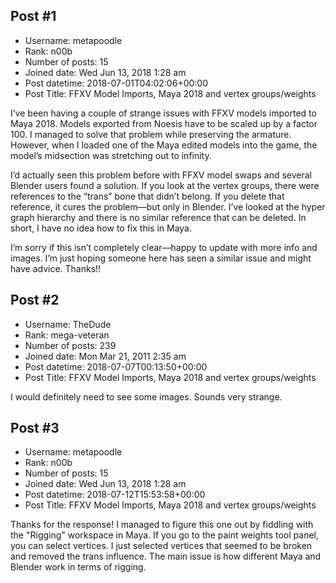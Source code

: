 ## Post #1
- Username: metapoodle
- Rank: n00b
- Number of posts: 15
- Joined date: Wed Jun 13, 2018 1:28 am
- Post datetime: 2018-07-01T04:02:06+00:00
- Post Title: FFXV Model Imports, Maya 2018 and vertex groups/weights

I’ve been having a couple of strange issues with FFXV models imported to Maya 2018.   Models exported from Noesis have to be scaled up by a factor 100. I managed to solve that problem while preserving the armature. However, when I loaded one of the Maya edited models into the game, the model’s midsection was stretching out to infinity. 

I’d actually seen this problem before with FFXV model swaps and several Blender users found a solution. If you look at the vertex groups, there were references to the “trans” bone that didn’t belong. If you delete that reference, it cures the problem—but only in Blender. I’ve looked at the hyper graph hierarchy and there is no similar reference that can be deleted.  In short, I have no idea how to fix this in Maya. 

I’m sorry if this isn’t completely clear—happy to update with more info and images. I’m just hoping someone here has seen a similar issue and might have advice. Thanks!!
## Post #2
- Username: TheDude
- Rank: mega-veteran
- Number of posts: 239
- Joined date: Mon Mar 21, 2011 2:35 am
- Post datetime: 2018-07-07T00:13:50+00:00
- Post Title: FFXV Model Imports, Maya 2018 and vertex groups/weights

I would definitely need to see some images. Sounds very strange.
## Post #3
- Username: metapoodle
- Rank: n00b
- Number of posts: 15
- Joined date: Wed Jun 13, 2018 1:28 am
- Post datetime: 2018-07-12T15:53:58+00:00
- Post Title: FFXV Model Imports, Maya 2018 and vertex groups/weights

Thanks for the response!  I managed to figure this one out by fiddling with the "Rigging" workspace in Maya.  If you go to the paint weights tool panel, you can select vertices.  I just selected vertices that seemed to be broken and removed the trans influence.  The main issue is how different Maya and Blender work in terms of rigging.
